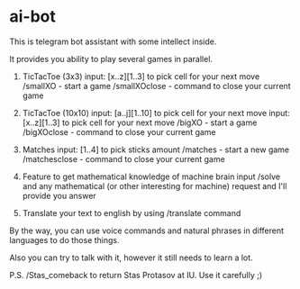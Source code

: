 # ai-bot
This is telegram bot assistant with some intellect inside.

It provides you ability to play several games in parallel.

1. TicTacToe (3x3)
input: [x..z][1..3] to pick cell for your next move
/smallXO - start a game
/smallXOclose - command to close your current game

2. TicTacToe (10x10)
input: [a..j][1..10] to pick cell for your next move
input: [x..z][1..3] to pick cell for your next move
/bigXO - start a game
/bigXOclose - command to close your current game

3. Matches
input: [1..4] to pick sticks amount
/matches - start a new game
/matchesclose - command to close your current game

4. Feature to get mathematical knowledge of machine brain
input /solve and any mathematical (or other interesting for machine) request and I'll provide you answer

5. Translate your text to english by using /translate command

By the way, you can use voice commands and natural phrases in different languages to do those things. 

Also you can try to talk with it, however it still needs to learn a lot.

P.S. /Stas_comeback to return Stas Protasov at IU. Use it carefully ;)
